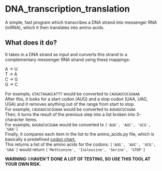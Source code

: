 # DNA_transcription_translation
A simple, fast program which transcribes a DNA strand into messenger RNA (mRNA), which it then translates into amino acids.
## What does it do? ##
It takes in a DNA strand as input and converts this strand to a complementary messenger RNA strand using these mappings:  
  
A &#8594; U  
T &#8594; A  
C &#8594; G  
G &#8594; C  
  
For example, `GTACTAGAGCATTT` would be converted to `CAUGAUCUCGUAAA`  
After this, it looks for a start codon (AUG) and a stop codon (UAA, UAG, UGA) and it removes anything out of the range from start to stop.  
For example, `CAUGAUCUCGUAAA` would be converted to `AUGAUCUCGUAA`  
Then, it turns the result of the previous step into a list broken into 3-character items.  
For example, `AUGAUCUCGUAA` would be converted to `['AUG', 'AUC', 'UCG', 'UAA']`  
Finally, it compares each item in the list to the amino_acids.py file, which is basically a predefined [codon chart.](https://www.google.com/search?q=codon+chart&rlz=1C1CHBF_enUS912US912&tbm=isch&source=iu&ictx=1&fir=SVhfz4tRL5GzVM%252Cx4w9lB13r4FJ7M%252C_&vet=1&usg=AI4_-kSuwWL4sbNFjTZd3fkSLRoPujadRw&sa=X&ved=2ahUKEwi7verdq-7sAhVQSK0KHUXZAp8Q9QF6BAgBEFg&biw=1366&bih=625&safe=active&ssui=on#imgrc=SVhfz4tRL5GzVM)  
This returns a list of the amino acids for the codons: `['AUG', 'AUC', 'UCG', 'UAA']` would return `['Methionine', 'Isoleucine', 'Serine', 'STOP']`  

**WARNING: I HAVEN'T DONE A LOT OF TESTING, SO USE THIS TOOL AT YOUR OWN RISK.**
